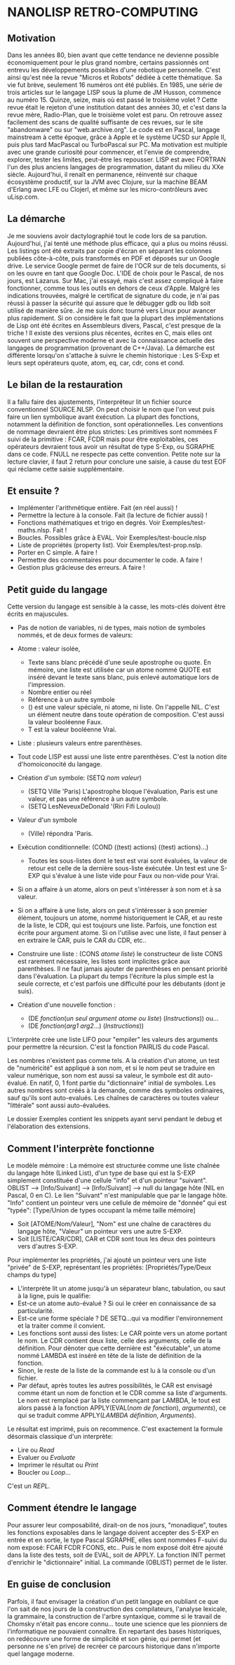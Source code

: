 # NANOLISP RETRO-COMPUTING

## Motivation

Dans les années 80, bien avant que cette tendance ne devienne possible économiquement pour le plus grand nombre,
certains passionnés ont entrevu les développements possibles d'une robotique personnelle.
C'est ainsi qu'est née la revue "Micros et Robots" dédiée à cette thématique. Sa vie fut brève, seulement 16 numéros
ont été publiés. En 1985, une série de trois articles sur le langage LISP sous la plume de JM Husson, commence au numéro 15. Quinze, seize, mais où est passé le troisième volet ? Cette revue était le rejeton d'une institution datant des
années 30, et c'est dans la revue mère, Radio-Plan, que le troisième volet est paru. On retrouve assez facilement des
scans de qualité suffisante de ces revues, sur le site "abandonware" ou sur "web.archive.org".
Le code est en Pascal, langage mainstream à cette époque, grâce à Apple et le système UCSD sur Apple II, puis plus tard
MacPascal ou TurboPascal sur PC.
Ma motivation est multiple avec une grande curiosité pour commencer, et l'envie de comprendre, explorer, tester les
limites, peut-être les repousser.
LISP est avec FORTRAN l'un des plus anciens langages de programmation, datant du milieu du XXe siècle. Aujourd'hui,
il renaît en permanence, réinventé sur chaque écosystème productif, sur la JVM avec Clojure, sur la machine BEAM
d'Erlang avec LFE ou Clojerl, et même sur les micro-contrôleurs avec uLisp.com.   

## La démarche
Je me souviens avoir dactylographié tout le code lors de sa parution. Aujourd'hui, j'ai tenté une méthode plus efficace,
qui a plus ou moins réussi. Les listings ont été extraits par copie d'écran en séparant les colonnes publiées
côte-à-côte, puis transformés en PDF et déposés sur un Google drive. Le service Google permet de faire de l'OCR sur de
tels documents, si on les ouvre en tant que Google Doc.
L'IDE de choix pour le Pascal, de nos jours, est Lazarus. Sur Mac, j'ai essayé, mais c'est assez compliqué à faire fonctionner,
comme tous les outils en dehors de ceux d'Apple. Malgré les indications trouvées, malgré le certificat de signature du code,
je n'ai pas réussi à passer la  sécurité qui assure que le débugger gdb ou lldb soit utilisé de manière sûre. Je me suis
donc tourné vers Linux pour avancer plus rapidement.
Si on considère le fait que la plupart des implémentations de Lisp ont été écrites en Assembleurs divers, Pascal, c'est
presque de la triche ! Il existe des versions plus récentes, écrites en C, mais elles ont souvent une perspective
moderne et avec la connaissance actuelle des langages de programmation (provenant de C++/Java). La démarche est
différente lorsqu'on s'attache à suivre le chemin historique : Les S-Exp et leurs sept opérateurs quote, atom, eq, car,
cdr, cons et cond.  

## Le bilan de la restauration
Il a fallu faire des ajustements, l'interpréteur lit un fichier source conventionnel SOURCE.NLSP. On peut choisir le nom
que l'on veut puis faire un lien symbolique avant éxécution. La plupart des fonctions, notamment la définition de
fonction, sont opérationnelles.
Les conventions de nommage devraient être plus strictes: Les primitives sont nommées F suivi de la primitive : FCAR, FCDR
mais pour être exploitables, ces opérateurs devraient tous avoir un résultat de type S-Exp, ou SGRAPHE dans ce code.
FNULL ne respecte pas cette convention.
Petite note sur la lecture clavier, il faut 2 return pour conclure une saisie, à cause du test EOF qui réclame cette saisie supplémentaire.

## Et ensuite ?
- Implémenter l'arithmétique entière. Fait (en réel aussi) !
- Permettre la lecture à la console. Fait (la lecture de fichier aussi) !
- Fonctions mathématiques et trigo en degrés. Voir Exemples/test-maths.nlsp. Fait !
- Boucles. Possibles grâce à EVAL. Voir Exemples/test-boucle.nlsp
- Liste de propriétés (property list). Voir Exemples/test-prop.nslp.
- Porter en C simple. A faire !
- Permettre des commentaires pour documenter le code. A faire !
- Gestion plus grâcieuse des erreurs. A faire !

## Petit guide du langage
Cette version du langage est sensible à la casse, les mots-clés doivent être écrits en majuscules.
- Pas de notion de variables, ni de types, mais notion de symboles nommés, et de deux formes de valeurs:
 - Atome : valeur isolée,
   - Texte sans blanc précédé d'une seule apostrophe ou quote. En mémoire, une liste est utilisée car un atome nommé QUOTE est inséré devant le texte sans blanc, puis enlevé automatique lors de l'impression.
   - Nombre entier ou réel
   - Référence à un autre symbole
   - () est une valeur spéciale, ni atome, ni liste. On l'appelle NIL. C'est un élément neutre dans toute opération de composition. C'est aussi la valeur booléenne Faux.
   - T est la valeur booléenne Vrai.
 - Liste : plusieurs valeurs entre parenthèses.


- Tout code LISP est aussi une liste entre parenthèses. C'est la notion dite d'homoiconocité du langage.

- Création d'un symbole: (SETQ *nom* *valeur*)
  - (SETQ Ville 'Paris) L'apostrophe bloque l'évaluation, Paris est une valeur, et pas une référence à un autre symbole.
  - (SETQ LesNeveuxDeDonald '(Riri Fifi Loulou))
- Valeur d'un symbole
  - (Ville) répondra 'Paris.

- Exécution conditionnelle: (COND ((test) actions) ((test) actions)...)
  - Toutes les sous-listes dont le test est vrai sont évaluées, la valeur de retour est celle de la dernière sous-liste éxécutée. Un test est une S-EXP qui s'évalue à une liste vide pour Faux ou non-vide pour Vrai.

- Si on a affaire à un atome, alors on peut s'intéresser à son nom et à sa valeur.

- Si on a affaire à une liste, alors on peut s'intéresser à son premier élément, toujours un atome, nommé historiquement le CAR, et au reste de la liste, le CDR, qui est toujours une liste. Parfois, une fonction est écrite pour argument atome. Si on l'utilise avec une liste, il faut penser à en extraire le CAR, puis le CAR du CDR, etc..

- Construire une liste : (CONS *atome* *liste*) le constructeur de liste CONS est rarement nécessaire, les listes sont implicites grâce aux parenthèses. Il ne faut jamais ajouter de parenthèses en pensant priorité dans l'évaluation. La plupart du temps l'écriture la plus simple est la seule correcte, et c'est parfois une difficulté pour les débutants (dont je suis).

- Création d'une nouvelle fonction :
  - (DE *fonction*(*un seul argument atome ou liste*) (*Instructions*)) ou...
  - (DE *fonction*(*arg1* *arg2*...) (*Instructions*))

L'interprète crèe une liste LIFO pour "empiler" les valeurs des arguments pour permettre la récursion. C'est la fonction PAIRLIS du code Pascal.

Les nombres n'existent pas comme tels. A la création d'un atome, un test de "numéricité" est appliqué à son nom, et si le nom peut se traduire en valeur numérique, son nom est aussi sa valeur, le symbole est dit auto-évalué. En natif, 0, 1 font partie du "dictionnaire" initial de symboles. Les autres nombres sont créés à la demande, comme des symboles ordinaires, sauf qu'ils sont auto-evalués. Les chaînes de caractères ou toutes valeur "littérale" sont aussi auto-évaluées.

Le dossier Exemples contient les snippets ayant servi pendant le debug et l'élaboration des extensions.

## Comment l'interprète fonctionne
Le modèle mémoire : La mémoire est structurée comme une liste chaînée du langage hôte (Linked List), d'un type de base qui est la S-EXP simplement constituée d'une cellule "info" et d'un pointeur "suivant".
OBLIST --> [Info/Suivant] --> [Info/Suivant] --> null du langage hôte (NIL en Pascal, 0 en C). Le lien "Suivant" n'est manipulable que par le langage hôte.
"Info" contient un pointeur vers une cellule de mémoire de "donnée" qui est "typée":
[Type/Union de types occupant la même taille mémoire]
- Soit [ATOME/Nom/Valeur], "Nom" est une chaîne de caractères du langage hôte, "Valeur" un pointeur vers une autre S-EXP.
- Soit [LISTE/CAR/CDR], CAR et CDR sont tous les deux des pointeurs vers d'autres S-EXP.

Pour implémenter les propriétés, j'ai ajouté un pointeur vers une liste "privée" de S-EXP, représentant les propriétés:
[Propriétés/Type/Deux champs du type]
- L'interprète lit un atome jusqu'à un séparateur blanc, tabulation, ou saut à la ligne, puis le qualifie:
 - Est-ce un atome auto-évalué ? Si oui le créer en connaissance de sa particularité.
 - Est-ce une forme spéciale ? DE SETQ...qui va modifier l'environnement et la traiter comme il convient.
 - Les fonctions sont aussi des listes: Le CAR pointe vers un atome portant le nom. Le CDR contient deux liste, celle des arguments, celle de la définition. Pour dénoter que cette dernière est "éxécutable", un atome nommé LAMBDA est inséré en tête de la liste de définition de la fonction.
- Sinon, le reste de la liste de la commande est lu à la console ou d'un fichier.
 - Par défaut, après toutes les autres possibilités, le CAR est envisagé comme étant un nom de fonction et le CDR comme sa liste d'arguments. Le nom est remplacé par la liste commençant par LAMBDA, le tout est alors passé à la fonction APPLY(EVAL(*nom de fonction*), *arguments*), ce qui se traduit comme APPLY(*LAMBDA définition*, *Arguments*).

Le résultat est imprimé, puis on recommence. C'est exactement la formule désormais classique d'un interprète:
  - Lire ou *Read*
  - Evaluer ou *Evaluate*
  - Imprimer le résultat ou *Print*
  - Boucler ou *Loop*...

  C'est un *REPL*.

## Comment étendre le langage
Pour assurer leur composabilité, dirait-on de nos jours, "monadique", toutes les fonctions exposables dans le langage doivent accepter des S-EXP en entrée et en sortie, le type Pascal SGRAPHE, elles sont nommées F-suivi du nom exposé: FCAR FCDR FCONS, etc.. Puis le nom exposé doit être ajouté dans la liste des tests, soit de EVAL, soit de APPLY. La fonction INIT permet d'enrichir le "dictionnaire" initial. La commande (OBLIST) permet de le lister.

## En guise de conclusion
Parfois, il faut envisager la création d'un petit langage en oubliant ce que l'on sait de nos jours de la construction des compilateurs, l'analyse lexicale, la grammaire, la construction de l'arbre syntaxique, comme si le travail de Chomsky n'était pas encore connu... toute une science que  les pionniers de l'informatique ne pouvaient connaître. En repartant des bases historiques, on redécouvre une forme de simplicité et son génie, qui permet (et personne ne s'en prive) de recréer ce parcours historique dans n'importe quel langage moderne.
